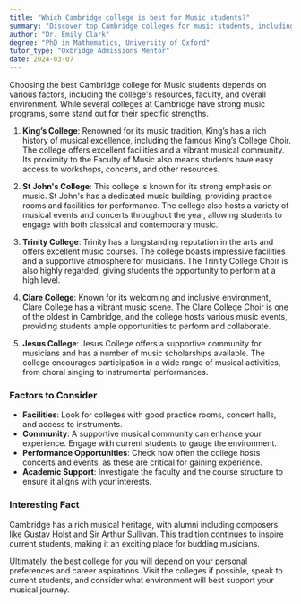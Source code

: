 ```yaml
---
title: "Which Cambridge college is best for Music students?"
summary: "Discover top Cambridge colleges for music students, including King's, St John's, Trinity, Clare, and Jesus, focusing on resources, community, and opportunities."
author: "Dr. Emily Clark"
degree: "PhD in Mathematics, University of Oxford"
tutor_type: "Oxbridge Admissions Mentor"
date: 2024-03-07
---
```


Choosing the best Cambridge college for Music students depends on various factors, including the college's resources, faculty, and overall environment. While several colleges at Cambridge have strong music programs, some stand out for their specific strengths.

1. **King’s College**: Renowned for its music tradition, King’s has a rich history of musical excellence, including the famous King’s College Choir. The college offers excellent facilities and a vibrant musical community. Its proximity to the Faculty of Music also means students have easy access to workshops, concerts, and other resources.

2. **St John's College**: This college is known for its strong emphasis on music. St John's has a dedicated music building, providing practice rooms and facilities for performance. The college also hosts a variety of musical events and concerts throughout the year, allowing students to engage with both classical and contemporary music.

3. **Trinity College**: Trinity has a longstanding reputation in the arts and offers excellent music courses. The college boasts impressive facilities and a supportive atmosphere for musicians. The Trinity College Choir is also highly regarded, giving students the opportunity to perform at a high level.

4. **Clare College**: Known for its welcoming and inclusive environment, Clare College has a vibrant music scene. The Clare College Choir is one of the oldest in Cambridge, and the college hosts various music events, providing students ample opportunities to perform and collaborate.

5. **Jesus College**: Jesus College offers a supportive community for musicians and has a number of music scholarships available. The college encourages participation in a wide range of musical activities, from choral singing to instrumental performances.

### Factors to Consider
- **Facilities**: Look for colleges with good practice rooms, concert halls, and access to instruments.
- **Community**: A supportive musical community can enhance your experience. Engage with current students to gauge the environment.
- **Performance Opportunities**: Check how often the college hosts concerts and events, as these are critical for gaining experience.
- **Academic Support**: Investigate the faculty and the course structure to ensure it aligns with your interests.

### Interesting Fact
Cambridge has a rich musical heritage, with alumni including composers like Gustav Holst and Sir Arthur Sullivan. This tradition continues to inspire current students, making it an exciting place for budding musicians.

Ultimately, the best college for you will depend on your personal preferences and career aspirations. Visit the colleges if possible, speak to current students, and consider what environment will best support your musical journey.
    
